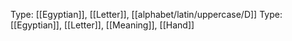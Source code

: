Type: [[Egyptian]], [[Letter]], [[alphabet/latin/uppercase/D]]
Type: [[Egyptian]], [[Letter]], [[Meaning]], [[Hand]]